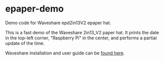 # epaper-demo
Demo code for Waveshare epd2in13V2 epaper hat.

This is a fast demo of the Waveshare 2in13_V2 paper hat.  It prints the date in the top-left corner, "Raspberry Pi" in the center, and performs a partial update of the time.

Waveshare installation and user guide can be [found here](https://www.waveshare.com/wiki/2.13inch_e-Paper_HAT).
